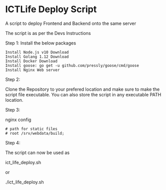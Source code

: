 # ICTLife Deploy Script
A script to deploy Frontend and Backend onto the same server

The script is as per the Devs Instructions

Step 1:
Install the below packages

    Install Node.js v10 Download
    Install Golang 1.12 Download
    Install Docker Download
    Install goose: go get -u github.com/pressly/goose/cmd/goose
    Install Nginx Web server
    
Step 2:

Clone the Repository to your prefered location and make sure to make the script file executable. You can also store the script in any executable PATH location.

Step 3:

nginx config

    # path for static files
    # root /srv/webdata/build;

Step 4:

The script can now be used as

ict_life_deploy.sh 

or

./ict_life_deploy.sh 
